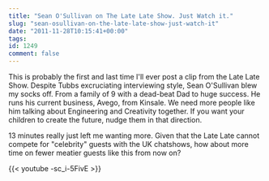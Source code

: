 ```yaml
---
title: "Sean O'Sullivan on The Late Late Show. Just Watch it."
slug: "sean-osullivan-on-the-late-late-show-just-watch-it"
date: "2011-11-28T10:15:41+00:00"
tags:
id: 1249
comment: false
---
```


This is probably the first and last time I'll ever post a clip from the Late Late Show. Despite Tubbs excruciating interviewing style, Sean O'Sullivan blew my socks off. From a family of 9 with a dead-beat Dad to huge success. He runs his current business, Avego, from Kinsale. We need more people like him talking about Engineering and Creativity together. If you want your children to create the future, nudge them in that direction.

13 minutes really just left me wanting more. Given that the Late Late cannot compete for "celebrity" guests with the UK chatshows, how about more time on fewer meatier guests like this from now on?

{{< youtube -sc_i-5FivE >}}

